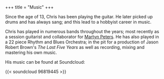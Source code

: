 +++
title = "Music"
+++

Since the age of 13, Chris has been playing the guitar. He later picked up drums and has always sang; and this lead to a hobbyist career in music.

Chris has played in numerous bands throughout the years; most recently as a session guitarist and collaborator for [Martyn Peters](http://martynpeters.com/). He has also played in a 22 piece Rhythm and Blues Orchestra; in the pit for a production of Jason Robert Brown's *The Last Five Years* as well as recording, mixing and mastering his own music.

His music can be found at Soundcloud:

{{< soundcloud 96819445 >}}
